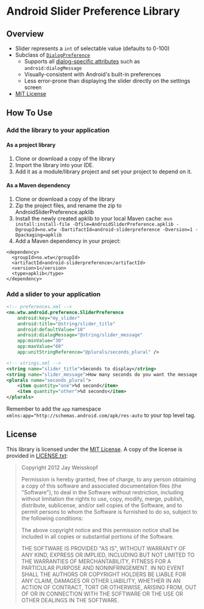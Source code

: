 Android Slider Preference Library
=================================

## Overview

* Slider represents a `int` of selectable value (defaults to 0-100)
* Subclass of [`DialogPreference`][diag]
  * Supports all [dialog-specific attributes][datr] such as `android:dialogMessage`
  * Visually-consistent with Android's built-in preferences
  * Less error-prone than displaying the slider directly on the settings screen
* [MIT License](#license)

[diag]: https://developer.android.com/reference/android/preference/DialogPreference.html "DialogPreference"
[datr]: https://developer.android.com/reference/android/preference/DialogPreference.html#lattrs "DialogPreference attributes"

## How To Use

### Add the library to your application

#### As a project library 

1. Clone or download a copy of the library
2. Import the library into your IDE.
3. Add it as a module/library project and set your project to depend on it.

[ref]: https://developer.android.com/tools/projects/projects-eclipse.html#ReferencingLibraryProject

#### As a Maven dependency

1. Clone or download a copy of the library
2. Zip the project files, and rename the zip to AndroidSliderPreference.apklib
3. Install the newly created apklib to your local Maven cache: ```mvn install:install-file -Dfile=AndroidSliderPreference.apklib -DgroupId=no.wtw -DartifactId=android-sliderpreference -Dversion=1 -Dpackaging=apklib```
4. Add a Maven dependency in your project: 

```
<dependency>
  <groupId>no.wtw</groupId>
  <artifactId>android-sliderpreference</artifactId>
  <version>1</version>
  <type>apklib</type>
</dependency>
```

### Add a slider to your application

``` XML
<!-- preferences.xml -->
<no.wtw.android.preference.SliderPreference
    android:key="my_slider"
    android:title="@string/slider_title"
    android:defaultValue="10"
    android:dialogMessage="@string/slider_message"
    app:minValue="30"
    app:maxValue="60"
    app:unitStringReference="@plurals/seconds_plural" />
```
``` XML
<!-- strings.xml -->
<string name="slider_title">Seconds to display</string>
<string name="slider_message">How many seconds do you want the message on screen</string>
<plurals name="seconds_plural">
    <item quantity="one">%d second</item>
    <item quantity="other">%d seconds</item>
</plurals>
```

Remember to add the ```app``` namespace ```xmlns:app="http://schemas.android.com/apk/res-auto``` to your top level tag.


## License

This library is licensed under the [MIT License][mit]. A copy of the license is provided in [LICENSE.txt][copy]:

> Copyright 2012 Jay Weisskopf
>
> Permission is hereby granted, free of charge, to any person obtaining a copy of this software and associated documentation files (the "Software"), to deal in the Software without restriction, including without limitation the rights to use, copy, modify, merge, publish, distribute, sublicense, and/or sell copies of the Software, and to permit persons to whom the Software is furnished to do so, subject to the following conditions:
>
> The above copyright notice and this permission notice shall be included in all copies or substantial portions of the Software.
>
> THE SOFTWARE IS PROVIDED "AS IS", WITHOUT WARRANTY OF ANY KIND, EXPRESS OR IMPLIED, INCLUDING BUT NOT LIMITED TO THE WARRANTIES OF MERCHANTABILITY, FITNESS FOR A PARTICULAR PURPOSE AND NONINFRINGEMENT. IN NO EVENT SHALL THE AUTHORS OR COPYRIGHT HOLDERS BE LIABLE FOR ANY CLAIM, DAMAGES OR OTHER LIABILITY, WHETHER IN AN ACTION OF CONTRACT, TORT OR OTHERWISE, ARISING FROM, OUT OF OR IN CONNECTION WITH THE SOFTWARE OR THE USE OR OTHER DEALINGS IN THE SOFTWARE.

[copy]: https://raw.github.com/jayschwa/AndroidSliderPreference/master/LICENSE.txt
[mit]: http://opensource.org/licenses/MIT "Open Source Initiative - The MIT License"
